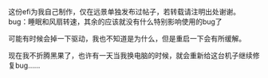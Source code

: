 这份efi为我自己制作，仅在远景单独发布过帖子，若转载请注明出处谢谢。
bug：睡眠和风扇转速，其余的应该就没有什么特别影响使用的bug了

可能有时候会掉一下驱动，我也不知道是为什么，但是重启一下会有所缓解。

现在我不折腾黑果了，也许有一天当我换电脑的时候，就会重新给这台机子继续修复bug……
